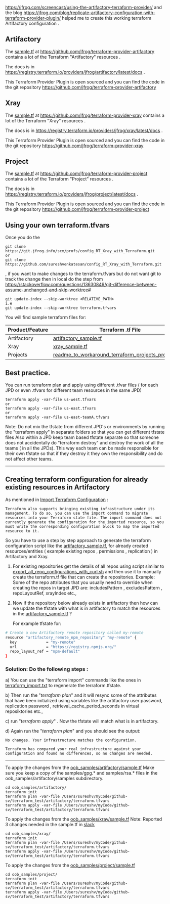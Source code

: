 https://jfrog.com/screencast/using-the-artifactory-terraform-provider/  and the blog https://jfrog.com/blog/replicate-artifactory-configuration-with-terraform-provider-plugin/ helped me to create this working terraform Artifactory configuration .

## Artifactory
The [sample.tf](https://github.com/jfrog/terraform-provider-artifactory/blob/master/sample.tf) at https://github.com/jfrog/terraform-provider-artifactory contains a lot of the Terraform "Artifactory" resources .

The docs is  in  https://registry.terraform.io/providers/jfrog/artifactory/latest/docs .

This Terraform Provider Plugin is open sourced  and you can find the code in the git repository https://github.com/jfrog/terraform-provider-artifactory 

## Xray
The [sample.tf](https://github.com/jfrog/terraform-provider-xray/blob/master/sample.tf) at https://github.com/jfrog/terraform-provider-xray contains a lot of the Terraform "Xray" resources .

The docs is  in  https://registry.terraform.io/providers/jfrog/xray/latest/docs .

This Terraform Provider Plugin is open sourced  and you can find the code in the git repository https://github.com/jfrog/terraform-provider-xray 

## Project
The [sample.tf](https://github.com/jfrog/terraform-provider-project/blob/master/sample.tf) at https://github.com/jfrog/terraform-provider-project contains a lot of the Terraform "Project" resources .

The docs is  in  https://registry.terraform.io/providers/jfrog/project/latest/docs .

This Terraform Provider Plugin is open sourced  and you can find the code in the git repository https://github.com/jfrog/terraform-provider-project


## Using your own terraform.tfvars
Once you do the 
```
git clone https://git.jfrog.info/scm/profs/config_RT_Xray_with_Terraform.git
or
git clone https://github.com/sureshvenkatesan/config_RT_Xray_with_Terraform.git
```
, if you want to make changes to the terraform.tfvars but do not want git 
to track the change then in local do the step from https://stackoverflow.com/questions/13630849/git-difference-between-assume-unchanged-and-skip-worktree#

```
git update-index --skip-worktree <RELATIVE_PATH>
i.e
git update-index --skip-worktree terraform.tfvars
```
You will find sample terraform files for:

| Product/Feature | Terraform .tf File |
| --------------- | ------------------- |
| Artifactory     | [artifactory_sample.tf](artifactory/artifactory_sample.tf) |
| Xray            | [xray_sample.tf](xray/xray_sample.tf) |
| Projects        | [readme_to_workaround_terraform_projects_provider.md](projects/readme_to_workaround_terraform_projects_provider.md) |


## Best practice.
You can run terraform plan and apply using different .tfvar files ( for each JPD or even .tfvars for different team 
resources  in the same JPD)
```
terraform apply -var-file us-west.tfvars
or
terraform apply -var-file us-east.tfvars
or
terraform apply -var-file us-east-teamA.tfvars

```
Note: Do not mix the tfstate from different  JPD's or environments by running the  "terraform apply" in separate folders
so that you can get different tfstate files 
Also within a JPD  keep team based tfstate separate so that someone does not accidentally do "terraform destroy" and 
destroy the work of all the teams ( in all the JPDs). 
This way each team can be made responsible for their own tfstate so that if they destroy it they own the responsibility  and do not affect other teams.

---
## Creating terraform configuration for already existing resources in Artifactory

As mentioned in [Import Terraform Configuration](https://learn.hashicorp.com/tutorials/terraform/state-import?in=terraform/state) :
```text
Terraform also supports bringing existing infrastructure under its management. To do so, you can use the import command to migrate resources into your Terraform state file. The import command does not currently generate the configuration for the imported resource, so you must write the corresponding configuration block to map the imported resource to it.
```

So you have to use a step by step approach to generate the  terraform configuration script like the [artifactory_sample.tf](artifactory/artifactory_sample.tf), for already created 
resources/entities  ( example  existing repos , permissions , replication ) in Artifactory and Xray.

1. For existing repositories get the details of all repos using script similar to [export_all_repo_configurations_with_curl.sh](export_all_repo_configurations_with_curl.sh) and then use it 
   to manually create the terraform.tf file that can create the  repositories. 
Example: Some of the repo  attributes that you usually  need 
   to override when creating the repos in target JPD are: includesPattern , excludesPattern , repoLayoutRef, 
   xrayIndex etc.,

2. Now if the repository below already exists in artifactory then how can we update the tfstate with what is in 
   artifactory to match the resources in the [artifactory_sample.tf](artifactory/artifactory_sample.tf) ?
   
   For example tfstate for:
```bash
# Create a new Artifactory remote repository called my-remote
resource "artifactory_remote_npm_repository" "my-remote" {
  key             = "my-remote"
  url             = "https://registry.npmjs.org/"
  repo_layout_ref = "npm-default"
}
```
### Solution: Do the following steps :
a) You can use the "terraform import" commands like the ones in [terraform_import.txt](artifactory/terraform_import.txt) to regenerate the terraform.tfstate.

b) Then run the "*terraform plan*" and it will resync some of the attributes that have been initialized using variables like the artifactory user password, replication password , retrieval_cache_period_seconds in virtual reposiktories etc.,

c) run "*terraform apply*" . Now the tfstate will match what is in artifactory.

d) Again run the "*terraform plan*" and you should see the output:
```text
No changes. Your infrastructure matches the configuration.

Terraform has compared your real infrastructure against your configuration and found no differences, so no changes are needed.
```
---
To apply the changes from the [oob_samples/artifactory/sample.tf](oob_samples/artifactory/sample.tf)
Make sure you keep a copy of the samples/gpg.* and samples/rsa.* files in the oob_samples/artifactory/samples subdirectory.
```
cd oob_samples/artifactory/
terraform init 
terraform plan -var-file /Users/sureshv/myCode/github-sv/terraform_test/artifactory/terraform.tfvars
terraform apply -var-file /Users/sureshv/myCode/github-sv/terraform_test/artifactory/terraform.tfvars
```

To apply the changes from the [oob_samples/xray/sample.tf](oob_samples/xray/sample.tf)
Note: Reported 3 changes needed in the sample.tf in [slack](https://jfrog.slack.com/archives/CQC6UQ95Z/p1685630319527559) 
```
cd oob_samples/xray/
terraform init 
terraform plan -var-file /Users/sureshv/myCode/github-sv/terraform_test/artifactory/terraform.tfvars
terraform apply -var-file /Users/sureshv/myCode/github-sv/terraform_test/artifactory/terraform.tfvars
```

To apply the changes from the [oob_samples/project/sample.tf](oob_samples/project/sample.tf)

```
cd oob_samples/project/
terraform init 
terraform plan -var-file /Users/sureshv/myCode/github-sv/terraform_test/artifactory/terraform.tfvars
terraform apply -var-file /Users/sureshv/myCode/github-sv/terraform_test/artifactory/terraform.tfvars
```